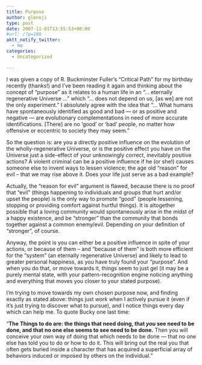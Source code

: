 ```yaml
---
title: Purpose
author: glennji
type: post
date: 2007-11-01T13:55:53+00:00
#url: /?p=186
aktt_notify_twitter:
  - no
categories:
  - Uncategorized

---
```

I was given a copy of R. Buckminster Fuller&#8217;s &#8220;Critical Path&#8221; for my birthday recently (thanks!) and I&#8217;ve been reading it again and thinking about the concept of &#8220;purpose&#8221; as it relates to a human life in an &#8220;&#8230; eternally regenerative Universe &#8230;&#8221; which &#8220;&#8230; does not depend on us, [as we] are not the only experiment.&#8221; I absolutely agree with the idea that &#8220;&#8230; What humans have spontaneously identified as good and bad — or as positive and negative — are evolutionary complementations in need of more accurate identifications. [There] are no &#8216;good&#8217; or &#8216;bad&#8217; people, no matter how offensive or eccentric to society they may seem.&#8221;
  
So the question is: are you a directly positive influence on the evolution of the wholly-regenerative Universe, or is the positive effect you have on the Universe just a side-effect of your unknowingly correct, inevitably positive actions? A violent criminal can be a positive influence if he (or she!) causes someone else to invent ways to lessen violence; the age old &#8220;reason&#8221; for evil &#8211; that we may rise above it. Does your life just serve as a bad example?
  
Actually, the &#8220;reason for evil&#8221; argument is flawed, because there is no proof that &#8220;evil&#8221; (things happening to individuals and groups that hurt and/or upset the people) is the only way to promote &#8220;good&#8221; (people lessening, stopping or providing comfort against hurtful things). It is altogether possible that a loving community would spontaneously arise in the midst of a happy existence, and be &#8220;stronger&#8221; than the community that bonds together against a common enemy/evil. Depending on your definition of &#8220;stronger&#8221;, of course.
  
Anyway, the point is you can either be a positive influence in spite of your actions, or because of them &#8211; and &#8220;because of them&#8221; is both more efficient for the &#8220;system&#8221; (an eternally regenerative Universe) and likely to lead to greater personal happiness, as you have truly found your &#8220;purpose&#8221;. And when you do that, or move towards it, things seem to just gel (it may be a purely mental state, with your pattern-recognition engine noticing anything and everything that moves you closer to your stated purpose).
  
I&#8217;m trying to move towards my own chosen purpose now, and finding exactly as stated above: things just _work_ when I actively pursue it (even if it&#8217;s just trying to discover what to pursue), and I notice things every day which can help me. To quote Bucky one last time:
  
&#8220;**The Things to do are: the things that need doing, that _you_ see need to be done, and that no one else seems to see need to be done.** Then you will conceive your own way of doing that which needs to be done — that no one else has told you to do or how to do it. This will bring out the real you that often gets buried inside a character that has acquired a superficial array of behaviors induced or imposed by others on the individual.&#8221;
